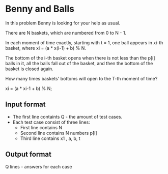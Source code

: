 # Benny and Balls

In this problem Benny is looking for your help as usual.

There are N baskets, which are numbered from 0 to N - 1.

In each moment of time exactly, starting with t = 1, one ball appears in xi-th basket, where xi = (a \* x(i-1) + b) % N.

The bottom of the i-th basket opens when there is not less than the p[i] balls in it, all the balls fall out of the basket, and then the bottom of the basket is closed again.

How many times baskets' bottoms will open to the T-th moment of time?

xi = (a \* xi-1 + b) % N;

## Input format

- The first line containts Q - the amount of test cases.
- Each test case consist of three lines:
  - First line contains N
  - Second line contains N numbers p[i]
  - Third line contains x1 , a, b, t

## Output format

Q lines - answers for each case
